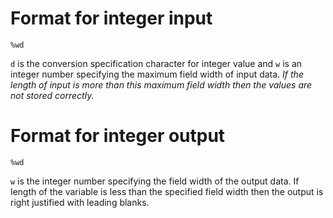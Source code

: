 # Format for integer input

`%wd`

`d` is the conversion specification character for integer value and `w` is an integer number specifying the maximum field width of input data. _If the length of input is more than this maximum field width then the values are not stored correctly._


# Format for integer output

`%wd`

`w` is the integer number specifying the field width of the output data. If length of the variable is less than the specified field width then the output is right justified with leading blanks.
